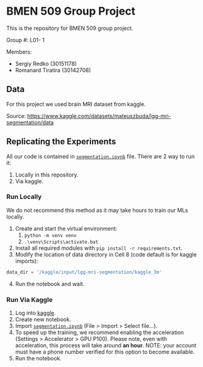 # BMEN 509 Group Project

This is the repository for BMEN 509 group project.

Group #: L01- 1

Members:
- Sergiy Redko (30151178)
- Romanard Tiratira (30142708)

## Data

For this project we used brain MRI dataset from kaggle.

Source: https://www.kaggle.com/datasets/mateuszbuda/lgg-mri-segmentation/data

## Replicating the Experiments

All our code is contained in [`segmentation.ipynb`](./segmentation.ipynb) file. There are 2 way to run it:

1. Locally in this repository.
2. Via kaggle.

### Run Locally

We do not recommend this method as it may take hours to train our MLs locally.

1. Create and start the virtual environment:
    1. `python -m venv venv`
    2. `.\venv\Scripts\activate.bat`
2. Install all required modules with `pip install -r requirements.txt`.
3. Modify the location of data directory in Cell 8 (code default is for kaggle imports):
```python
data_dir = '/kaggle/input/lgg-mri-segmentation/kaggle_3m'
```
4. Run the notebook and wait.

### Run Via Kaggle

1. Log into [kaggle](https://www.kaggle.com/).
2. Create new notebook.
3. Import [`segmentation.ipynb`](./segmentation.ipynb) (File > Import > Select file...).
4. To speed up the training, we recommend enabling the acceleration (Settings > Accelerator > GPU P100). Please note, even with acceleration, this process will take around **an hour**. NOTE: your account must have a phone number verified for this option to become available.
5. Run the notebook.
